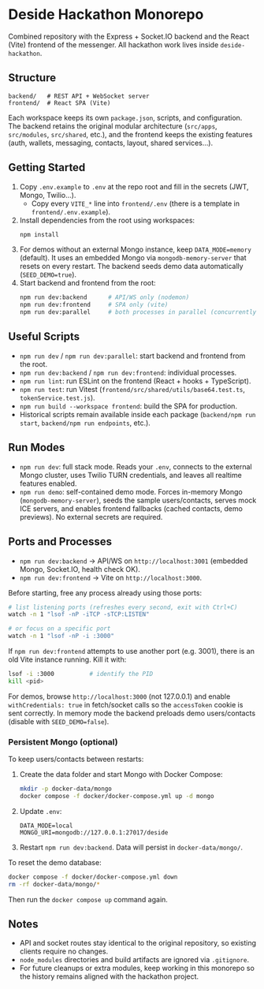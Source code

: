 # Deside Hackathon Monorepo

Combined repository with the Express + Socket.IO backend and the React (Vite) frontend of the messenger. All hackathon work lives inside `deside-hackathon`.

## Structure

```
backend/   # REST API + WebSocket server
frontend/  # React SPA (Vite)
```

Each workspace keeps its own `package.json`, scripts, and configuration. The backend retains the original modular architecture (`src/apps`, `src/modules`, `src/shared`, etc.), and the frontend keeps the existing features (auth, wallets, messaging, contacts, layout, shared services…).

## Getting Started

1. Copy `.env.example` to `.env` at the repo root and fill in the secrets (JWT, Mongo, Twilio…).  
   - Copy every `VITE_*` line into `frontend/.env` (there is a template in `frontend/.env.example`).
2. Install dependencies from the root using workspaces:
   ```bash
   npm install
   ```
3. For demos without an external Mongo instance, keep `DATA_MODE=memory` (default). It uses an embedded Mongo via `mongodb-memory-server` that resets on every restart. The backend seeds demo data automatically (`SEED_DEMO=true`).
4. Start backend and frontend from the root:
   ```bash
   npm run dev:backend      # API/WS only (nodemon)
   npm run dev:frontend     # SPA only (vite)
   npm run dev:parallel     # both processes in parallel (concurrently)
   ```

## Useful Scripts

- `npm run dev` / `npm run dev:parallel`: start backend and frontend from the root.
- `npm run dev:backend` / `npm run dev:frontend`: individual processes.
- `npm run lint`: run ESLint on the frontend (React + hooks + TypeScript).
- `npm run test`: run Vitest (`frontend/src/shared/utils/base64.test.ts`, `tokenService.test.js`).
- `npm run build --workspace frontend`: build the SPA for production.
- Historical scripts remain available inside each package (`backend/npm run start`, `backend/npm run endpoints`, etc.).

## Run Modes

- `npm run dev`: full stack mode. Reads your `.env`, connects to the external Mongo cluster, uses Twilio TURN credentials, and leaves all realtime features enabled.
- `npm run demo`: self-contained demo mode. Forces in-memory Mongo (`mongodb-memory-server`), seeds the sample users/contacts, serves mock ICE servers, and enables frontend fallbacks (cached contacts, demo previews). No external secrets are required.

## Ports and Processes

- `npm run dev:backend` → API/WS on `http://localhost:3001` (embedded Mongo, Socket.IO, health check OK).
- `npm run dev:frontend` → Vite on `http://localhost:3000`.

Before starting, free any process already using those ports:

```bash
# list listening ports (refreshes every second, exit with Ctrl+C)
watch -n 1 "lsof -nP -iTCP -sTCP:LISTEN"

# or focus on a specific port
watch -n 1 "lsof -nP -i :3000"
```

If `npm run dev:frontend` attempts to use another port (e.g. 3001), there is an old Vite instance running. Kill it with:

```bash
lsof -i :3000          # identify the PID
kill <pid>
```

For demos, browse `http://localhost:3000` (not 127.0.0.1) and enable `withCredentials: true` in fetch/socket calls so the `accessToken` cookie is sent correctly. In memory mode the backend preloads demo users/contacts (disable with `SEED_DEMO=false`).

### Persistent Mongo (optional)

To keep users/contacts between restarts:

1. Create the data folder and start Mongo with Docker Compose:
   ```bash
   mkdir -p docker-data/mongo
   docker compose -f docker/docker-compose.yml up -d mongo
   ```
2. Update `.env`:
   ```
   DATA_MODE=local
   MONGO_URI=mongodb://127.0.0.1:27017/deside
   ```
3. Restart `npm run dev:backend`. Data will persist in `docker-data/mongo/`.

To reset the demo database:

```bash
docker compose -f docker/docker-compose.yml down
rm -rf docker-data/mongo/*
```

Then run the `docker compose up` command again.

## Notes

- API and socket routes stay identical to the original repository, so existing clients require no changes.
- `node_modules` directories and build artifacts are ignored via `.gitignore`.
- For future cleanups or extra modules, keep working in this monorepo so the history remains aligned with the hackathon project.
